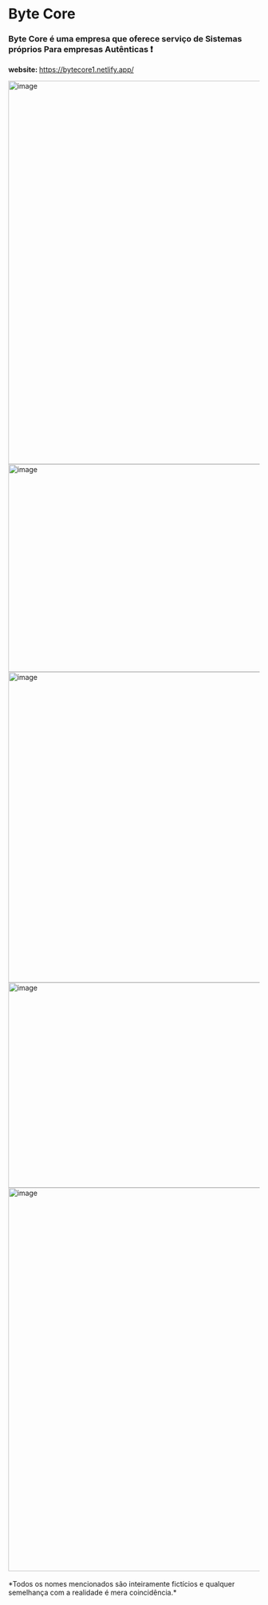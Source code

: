 # Byte Core

<h3><b>Byte Core</b> é uma empresa que oferece serviço de Sistemas próprios
Para empresas Autênticas ❗</h3>

<b> website: </b> <a target="_blank" rel="noopener noreferrer">https://bytecore1.netlify.app/</a>

<img width="1366" height="768" alt="image" src="https://github.com/user-attachments/assets/8e333225-af52-437c-9b7f-f0eff8ba205a" />
<img width="1347" height="416" alt="image" src="https://github.com/user-attachments/assets/dcf66d18-1f50-4731-ac71-2dc717dac262" />
<img width="1351" height="622" alt="image" src="https://github.com/user-attachments/assets/5627166c-e377-4f1b-b4e7-dc747d1fccc0" />
<img width="1351" height="411" alt="image" src="https://github.com/user-attachments/assets/4ded7ca2-f5ea-4775-9fef-050873865729" />
<img width="1366" height="768" alt="image" src="https://github.com/user-attachments/assets/a3a85d42-6ccc-4ae4-8b68-5467e271b7b0" />
<br></br>
*Todos os nomes mencionados são inteiramente fictícios e qualquer semelhança com a realidade é mera coincidência.*
